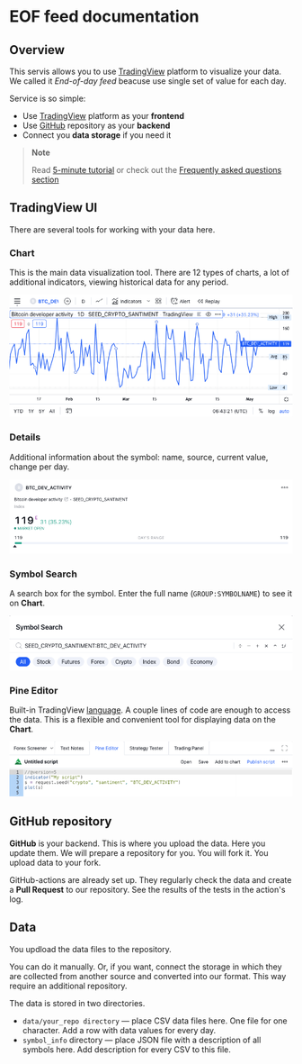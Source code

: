 # EOF feed documentation

## Overview

This servis allows you to use [TradingView](https://tradingview.com) platform to visualize your data.
We called it _End-of-day feed_ beacuse use single set of value for each day.

Service is so simple:

* Use [TradingView](https://tradingview.com) platform as your __frontend__
* Use [GitHub](https://github.com) repository as your __backend__
* Connect you __data storage__ if you need it

> __Note__
> 
> Read [5-minute tutorial](tutorial.md) or check out the [Frequently asked questions section](/faq.md)

## TradingView UI

There are several tools for working with your data here.

### Chart

This is the main data visualization tool. There are 12 types of charts, a lot of additional indicators, viewing historical data for any period.

![Chart](/images/guide_chart.png "Chart")

### Details

Additional information about the symbol: name, source, current value, change per day.

![Details](/images/guide_details.png "Details")

### Symbol Search

A search box for the symbol. Enter the full name (`GROUP:SYMBOLNAME`) to see it on __Chart__.

![Symbol Search](/images/guide_symbol_search.png "Symbol Search")

### Pine Editor

Built-in TradingView [language](https://www.tradingview.com/pine-script-docs/en/v5/Introduction.html). 
A couple lines of code are enough to access the data. This is a flexible and convenient tool for displaying data on the __Chart__.

![Pine Editor](/images/guide_pine_editor.png "Pine Editor")

## GitHub repository

__GitHub__ is your backend. This is where you upload the data. Here you update them.
We will prepare a repository for you. You will fork it.
You upload data to your fork.

GitHub-actions are already set up. They regularly check the data and create a __Pull Request__ to our repository.
See the results of the tests in the action's log.

## Data

You updload the data files to the repository. 

You can do it manually. Or, if you want, connect the storage in which they are collected from another source and converted into our format. 
This way require an additional repository.

The data is stored in two directories.

* `data/your_repo directory` — place CSV data files here. One file for one character. Add a row with data values for every day.
* `symbol_info` directory — place JSON file with a description of all symbols here. Add description for every CSV to this file.
